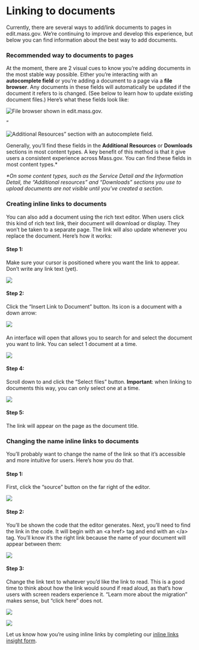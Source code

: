 # Linking to documents

Currently, there are several ways to add/link documents to pages in edit.mass.gov. We’re continuing to improve and develop this experience, but below you can find information about the best way to add documents.

### **Recommended way to documents to pages**

At the moment, there are 2 visual cues to know you’re adding documents in the most stable way possible. Either you’re interacting with an **autocomplete field** or you’re adding a document to a page via a **file browser**. Any documents in these fields will automatically be updated if the document it refers to is changed. \(See below to learn how to update existing document files.\) Here’s what these fields look like:

![File browser shown in edit.mass.gov.](https://cdn-images-1.medium.com/max/800/1*ZOFz3Vnm2ZJFz7sJSAY-UQ.png)

“

![Additional Resources&#x201D; section with an autocomplete field.](https://cdn-images-1.medium.com/max/800/1*_IFQ6Fgs1JkzQ95FyafQfw.png)

Generally, you’ll find these fields in the **Additional Resources** or **Downloads** sections in most content types. A key benefit of this method is that it give users a consistent experience across Mass.gov. You can find these fields in most content types.\*

_\*On some content types, such as the Service Detail and the Information Detail, the “Additional resources” and “Downloads” sections you use to upload documents are not visible until you’ve created a section._

### **Creating inline links to documents**

You can also add a document using the rich text editor. When users click this kind of rich text link, their document will download or display. They won’t be taken to a separate page. The link will also update whenever you replace the document. Here’s how it works:

#### Step 1:

Make sure your cursor is positioned where you want the link to appear. Don’t write any link text \(yet\).

![](https://cdn-images-1.medium.com/max/800/1*gGa1VKrr789e5gii50Zu6Q.png)

#### Step 2:

Click the “Insert Link to Document” button. Its icon is a document with a down arrow:

![](https://cdn-images-1.medium.com/max/800/1*bRQg4p1SpNiaCwzvmOXERg.png)

#### 

An interface will open that allows you to search for and select the document you want to link. You can select 1 document at a time.

![](https://cdn-images-1.medium.com/max/800/1*wxrnM1YfJAXEN9KxJFi-iw.png)

#### Step 4:

Scroll down to and click the “Select files” button. **Important**: when linking to documents this way, you can only select one at a time.

![](https://cdn-images-1.medium.com/max/800/1*NjihCmWUIK74EF3rexcp6g.png)

#### Step 5:

The link will appear on the page as the document title.

### **Changing the name inline links to documents**

You’ll probably want to change the name of the link so that it’s accessible and more intuitive for users. Here’s how you do that.

#### Step 1:

First, click the “source” button on the far right of the editor.

![](https://cdn-images-1.medium.com/max/800/1*cSxSv-M3INdb4dd98UouoA.png)

#### Step 2:

You’ll be shown the code that the editor generates. Next, you’ll need to find the link in the code. It will begin with an &lt;a href&gt; tag and end with an &lt;/a&gt; tag. You’ll know it’s the right link because the name of your document will appear between them:

![](https://cdn-images-1.medium.com/max/800/1*AKjS-75dHH2L2ETV67Zg_g.png)

#### Step 3:

 Change the link text to whatever you’d like the link to read. This is a good time to think about how the link would sound if read aloud, as that’s how users with screen readers experience it. “Learn more about the migration” makes sense, but “click here” does not.

![](https://cdn-images-1.medium.com/max/800/1*JUCRiGKlOhfP42N8ehPM_Q.png)

![](https://cdn-images-1.medium.com/max/800/1*ig2WXOSdF9mRT01uup_fxw.png)

Let us know how you’re using inline links by completing our [inline links insight form](https://massgov.formstack.com/forms/inline_links_insight_form).

